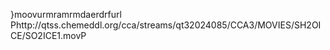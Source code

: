    }moov   urmra   mrmda   erdrf    url    Phttp://qtss.chemeddl.org/cca/streams/qt32024085/CCA3/MOVIES/SH2OICE/SO2ICE1.mov P
